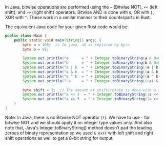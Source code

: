 In Java, bitwise operations are performed using the `~` (Bitwise NOT), `<<` (left shift), and `>>` (right shift) operators. Bitwise AND is done with `&`, OR with `|`, XOR with `^`. These work in a similar manner to their counterparts in Rust.

The equivalent Java code for your given Rust code would be:
```java
public class Main {
    public static void main(String[] args) {
        byte a = 105;  // In java, u8 is replaced by byte
        byte b = 91;  
        
        System.out.println("a      = " + Integer.toBinaryString(a & 0xFF));
        System.out.println("b      = " + Integer.toBinaryString(b & 0xFF));
        System.out.println("a | b  = " + Integer.toBinaryString((a | b) & 0xFF));
        System.out.println("a & b  = " + Integer.toBinaryString((a & b) & 0xFF));
        System.out.println("a ^ b  = " + Integer.toBinaryString((a ^ b) & 0xFF));
        System.out.println("~a     = " + Integer.toBinaryString((~a) & 0xFF)); // bitwise not
        
        byte shift = 3;  // The amount of shift/rotate is done with a second byte variable in java, not integer
        System.out.println("a << 3  = " + Integer.toBinaryString((a << shift) & 0xFF));  
        System.out.println("a >> 3  = " + Integer.toBinaryString((a >> shift) & <｜begin▁of▁sentence｜>0xFF));  
    }
}
```
Note: In Java, there is no Bitwise NOT operator (`!`). We have to use `~` for bitwise NOT and we should apply it on integer type values only. And also note that, Java's Integer.toBinaryString() method doesn’t pad the leading zeroes of binary representation so we used `& 0xFF` with left shift and right shift operations as well to get a 8-bit string for output.

